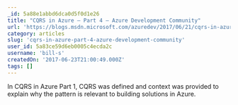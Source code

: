 ```yaml
---
_id: 5a88e1abbd6dca0d5f0d1e26
title: "CQRS in Azure – Part 4 – Azure Development Community"
url: 'https://blogs.msdn.microsoft.com/azuredev/2017/06/21/cqrs-in-azure-part-4/'
category: articles
slug: 'cqrs-in-azure-part-4-azure-development-community'
user_id: 5a83ce59d6eb0005c4ecda2c
username: 'bill-s'
createdOn: '2017-06-23T21:00:49.000Z'
tags: []
---
```


In CQRS in Azure Part 1, CQRS was defined and context was provided to explain why the pattern is relevant to building solutions in Azure. 
